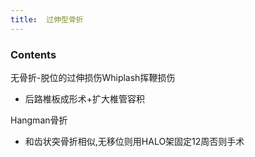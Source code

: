 ```yaml
---
title:  过伸型骨折
--- 
```


### Contents
无骨折-脱位的过伸损伤Whiplash挥鞭损伤
- 后路椎板成形术+扩大椎管容积

Hangman骨折
- 和齿状突骨折相似,无移位则用HALO架固定12周否则手术


